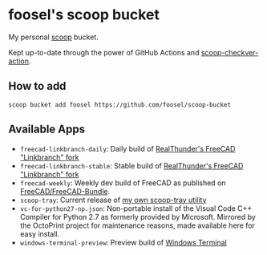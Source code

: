 # foosel's scoop bucket

My personal [scoop](https://scoop.sh/) bucket.

Kept up-to-date through the power of GitHub Actions and [scoop-checkver-action](https://github.com/foosel/scoop-checkver-action).

## How to add

```
scoop bucket add foosel https://github.com/foosel/scoop-bucket
```

## Available Apps

  * `freecad-linkbranch-daily`: Daily build of [RealThunder's FreeCAD "Linkbranch" fork](https://github.com/realthunder/FreeCAD_assembly3/releases/tag/0.11)
  * `freecad-linkbranch-stable`: Stable build of [RealThunder's FreeCAD "Linkbranch" fork](https://github.com/realthunder/FreeCAD_assembly3/releases/tag/0.11)
  * `freecad-weekly`: Weekly dev build of FreeCAD as published on [FreeCAD/FreeCAD-Bundle](https://github.com/FreeCAD/FreeCAD-Bundle/releases/tag/weekly-builds).
  * `scoop-tray`: Current release of [my own scoop-tray utility](https://github.com/foosel/scoop-tray)
  * `vc-for-python27-np.json`: Non-portable install of the Visual Code C++ Compiler for Python 2.7 as formerly provided by Microsoft. Mirrored by the OctoPrint project for maintenance reasons, made available here for easy install.
  * `windows-terminal-preview`: Preview build of [Windows Terminal](https://github.com/microsoft/terminal)
